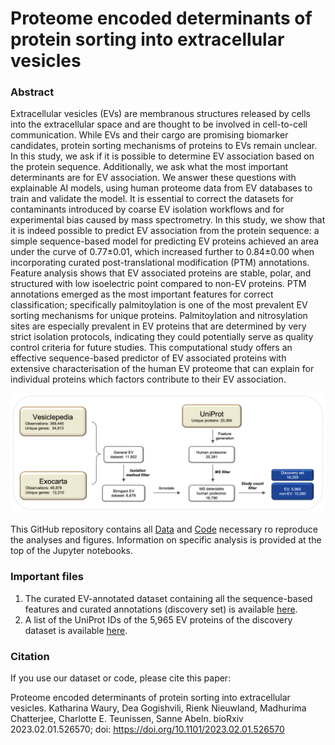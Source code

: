 # Proteome encoded determinants of protein sorting into extracellular vesicles

### Abstract

Extracellular vesicles (EVs) are membranous structures released by cells into the extracellular space and are thought to be involved in cell-to-cell communication. While EVs and their cargo are promising biomarker candidates, protein sorting mechanisms of proteins to EVs remain unclear. In this study, we ask if it is possible to determine EV association based on the protein sequence. Additionally, we ask what the most important determinants are for EV association. We answer these questions with explainable AI models, using human proteome data from EV databases to train and validate the model. It is essential to correct the datasets for contaminants introduced by coarse EV isolation workflows and for experimental bias caused by mass spectrometry. In this study, we show that it is indeed possible to predict EV association from the protein sequence: a simple sequence-based model for predicting EV proteins achieved an area under the curve of 0.77±0.01, which increased further to 0.84±0.00 when incorporating curated post-translational modification (PTM) annotations. Feature analysis shows that EV associated proteins are stable, polar, and structured with low isoelectric point compared to non-EV proteins. PTM annotations emerged as the most important features for correct classification; specifically palmitoylation is one of the most prevalent EV sorting mechanisms for unique proteins. Palmitoylation and nitrosylation sites are especially prevalent in EV proteins that are determined by very strict isolation protocols, indicating they could potentially serve as quality control criteria for future studies. This computational study offers an effective sequence-based predictor of EV associated proteins with extensive characterisation of the human EV proteome that can explain for individual proteins which factors contribute to their EV association.

![](https://github.com/ibivu/ExtracellularVesicles/blob/master/EV_workflow_figure.png)

This GitHub repository contains all [Data](https://github.com/ibivu/ExtracellularVesicles/tree/master/Data) and [Code](https://github.com/ibivu/ExtracellularVesicles/tree/master/Code) necessary ro reproduce the analyses and figures. Information on specific analysis is provided at the top of the Jupyter notebooks.

### Important files

1. The curated EV-annotated dataset containing all the sequence-based features and curated annotations (discovery set) is available [here](https://github.com/ibivu/ExtracellularVesicles/blob/master/Data/Training/training_data_MS_iso_filter.csv).
2. A list of the UniProt IDs of the 5,965 EV proteins of the discovery dataset is available [here](https://github.com/ibivu/ExtracellularVesicles/blob/master/Data/Curated/EV_proteins.txt).

### Citation

If you use our dataset or code, please cite this paper:

Proteome encoded determinants of protein sorting into extracellular vesicles. Katharina Waury, Dea Gogishvili, Rienk Nieuwland, Madhurima Chatterjee, Charlotte E. Teunissen, Sanne Abeln. bioRxiv 2023.02.01.526570; doi: https://doi.org/10.1101/2023.02.01.526570
